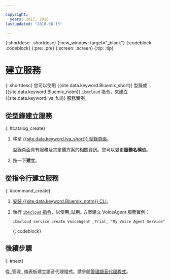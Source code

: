 ```yaml
---

copyright:
  years: 2017, 2018
lastupdated: "2018-06-13"

---
```


{:shortdesc: .shortdesc}
{:new_window: target="_blank"}
{:codeblock: .codeblock}
{:pre: .pre}
{:screen: .screen}
{:tip: .tip}


# 建立服務

{: shortdesc}
您可以使用 {{site.data.keyword.Bluemix_short}} 型錄或 {{site.data.keyword.Bluemix_notm}} `ibmcloud` 指令，來建立 {{site.data.keyword.iva_full}} 服務實例。

## 從型錄建立服務
{: #catalog_create}

1. 移至 [{{site.data.keyword.iva_short}} 型錄頁面](https://console.bluemix.net/catalog/services/voice-agent-with-watson)。

   型錄頁面具有服務及其定價方案的相關資訊。您可以變更**服務名稱**值。

2. 按一下**建立**。

## 從指令行建立服務
{: #command_create}

1. [安裝 {{site.data.keyword.Bluemix_notm}} CLI](../../cli/reference/bluemix_cli/get_started.html)。

2. 執行 [`ibmcloud` 指令](../../cli/reference/bluemix_cli/bx_cli.html#bluemix_cli)，以使用_試用_ 方案建立 VoiceAgent 服務實例：

   ```
   ibmcloud service create VoiceAgent _Trial_ "My Voice Agent Service"
   ```
   {: codeblock}

## 後續步驟
{: #next}

從_管理_ 儀表板建立語音代理程式。請參閱[管理語音代理程式](managing.html)。
